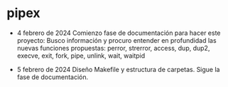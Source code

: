 # pipex

- 4 febrero de 2024
Comienzo fase de documentación para hacer este proyecto:
Busco información y procuro entender en profundidad las nuevas funciones propuestas:
	perror, strerror, access, dup, dup2, execve, exit, fork, pipe, unlink, wait, waitpid

- 5 febrero de 2024
Diseño Makefile y estructura de carpetas.
Sigue la fase de documentación.

